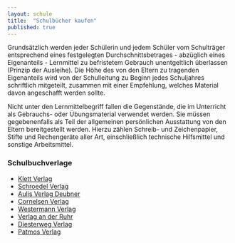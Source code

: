 ```yaml
---
layout: schule
title:  "Schulbücher kaufen"
published: true
---
```


Grundsätzlich werden jeder Schülerin und jedem Schüler vom Schulträger entsprechend eines festgelegten Durchschnittsbetrages - abzüglich eines Eigenanteils - Lernmittel zu befristetem Gebrauch unentgeltlich überlassen (Prinzip der Ausleihe). Die Höhe des von den Eltern zu tragenden Eigenanteils wird von der Schulleitung zu Beginn jedes Schuljahres schriftlich mitgeteilt, zusammen mit einer Empfehlung, welches Material davon angeschafft werden sollte.

Nicht unter den Lernmittelbegriff fallen die Gegenstände, die im Unterricht als Gebrauchs- oder Übungsmaterial verwendet werden. Sie müssen gegebenenfalls als Teil der allgemeinen persönlichen Ausstattung von den Eltern bereitgestellt werden. Hierzu zählen Schreib- und Zeichenpapier, Stifte und Rechengeräte aller Art, einschließlich technische Hilfsmittel und sonstige Arbeitsmittel.

### Schulbuchverlage

- [Klett Verlag](http://www.klett.de/)
- [Schroedel Verlag](http://www.schroedel.de/)
- [Aulis Verlag Deubner](http://www.aulis.de/)
- [Cornelsen Verlag](http://www.cornelsen.de/)
- [Westermann Verlag](http://www.westermann.de/)
- [Verlag an der Ruhr](http://www.verlagruhr.de/)
- [Diesterweg Verlag](http://www.diesterweg.de/)
- [Patmos Verlag](http://www.patmos.de/)
